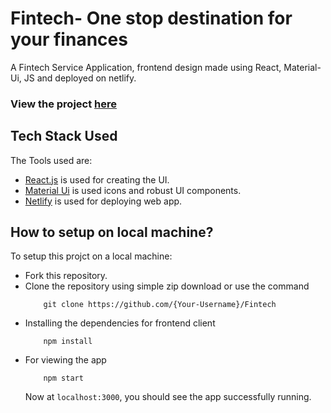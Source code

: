 # Fintech- One stop destination for your finances

A Fintech Service Application, frontend design made using React, Material-Ui, JS and deployed on netlify.

### View the project [here](https://fintech-ksb.netlify.app/ "here")
## Tech Stack Used

The Tools used are:

* [React.js](https://github.com/facebook/react "React.js + Hooks") is used for creating the UI.
* [Material Ui](https://material-ui.com/components/icons/ "Material UI") is used icons and robust UI components.
* [Netlify](https://www.netlify.com/ "Netlify") is used for deploying web app.



## How to setup on local machine?

To setup this projct on a local machine:

* Fork this repository.
* Clone the repository using simple zip download or use the command
    ```
        git clone https://github.com/{Your-Username}/Fintech
    ```
* Installing the dependencies for frontend client
    ```
        npm install
    ```    
* For viewing the app
    ```
        npm start
    ```
    Now at `localhost:3000`, you should see the app successfully running.
